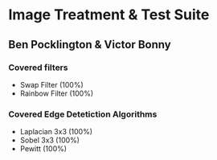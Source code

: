 # Image Treatment & Test Suite
## Ben Pocklington & Victor Bonny

### Covered filters
* Swap Filter (100%)
* Rainbow Filter (100%)

### Covered Edge Detetiction Algorithms
* Laplacian 3x3 (100%)
* Sobel 3x3 (100%)
* Pewitt (100%)
